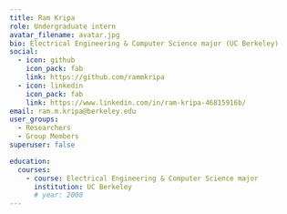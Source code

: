 ```yaml
---
title: Ram Kripa
role: Undergraduate intern
avatar_filename: avatar.jpg
bio: Electrical Engineering & Computer Science major (UC Berkeley)
social:
  - icon: github
    icon_pack: fab
    link: https://github.com/rammkripa
  - icon: linkedin
    icon_pack: fab
    link: https://www.linkedin.com/in/ram-kripa-46815916b/
email: ram.m.kripa@berkeley.edu
user_groups:
  - Researchers
  - Group Members
superuser: false

education:
  courses:
    - course: Electrical Engineering & Computer Science major
      institution: UC Berkeley
      # year: 2008
---
```

